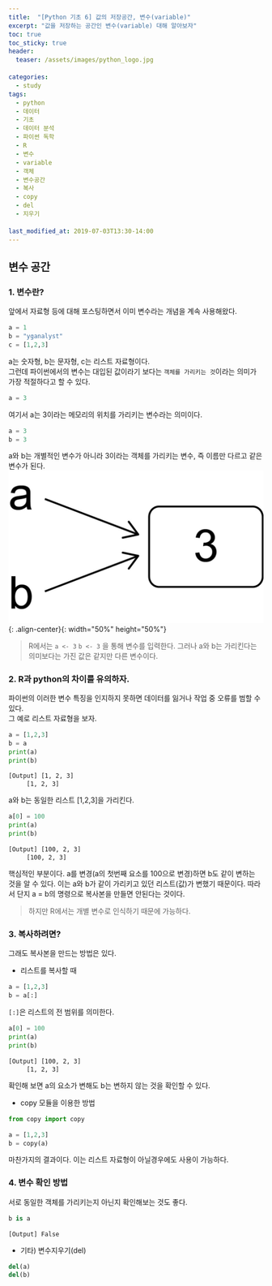 ```yaml
---
title:  "[Python 기초 6] 값의 저장공간, 변수(variable)"
excerpt: "값을 저장하는 공간인 변수(variable) 대해 알아보자"
toc: true
toc_sticky: true
header:
  teaser: /assets/images/python_logo.jpg

categories:
  - study
tags:
  - python
  - 데이터
  - 기초
  - 데이터 분석
  - 파이썬 독학
  - R
  - 변수
  - variable
  - 객체
  - 변수공간
  - 복사
  - copy
  - del
  - 지우기

last_modified_at: 2019-07-03T13:30-14:00
---
```


## 변수 공간  

### 1. 변수란?  

앞에서 자료형 등에 대해 포스팅하면서 이미 변수라는 개념을 계속 사용해왔다.  
```python
a = 1
b = "yganalyst"
c = [1,2,3]
```
a는 숫자형, b는 문자형, c는 리스트 자료형이다.  
그런데 파이썬에서의 변수는 대입된 값이라기 보다는 `객체를 가리키는 것`이라는 의미가 가장 적절하다고 할 수 있다.  

```python
a = 3
```
여기서 a는 3이라는 메모리의 위치를 가리키는 변수라는 의미이다.  

```python
a = 3
b = 3
```

a와 b는 개별적인 변수가 아니라 3이라는 객체를 가리키는 변수, 즉 이름만 다르고 같은 변수가 된다.  
![jpg](/assets/images/variables.jpg "객체를 가리키는 변수"){: .align-center}{: width="50%" height="50%"}  

> R에서는 `a <- 3` `b <- 3` 을 통해 변수를 입력한다. 그러나 a와 b는 가리킨다는 의미보다는 가진 값은 같지만 다른 변수이다.  


### 2. R과 python의 차이를 유의하자.  

파이썬의 이러한 변수 특징을 인지하지 못하면 데이터를 잃거나 작업 중 오류를 범할 수 있다.  
그 예로 리스트 자료형을 보자.  

```python
a = [1,2,3]
b = a
print(a)
print(b)
```

    [Output] [1, 2, 3]
    	 [1, 2, 3]
    

a와 b는 동일한 리스트 [1,2,3]을 가리킨다.  

```python
a[0] = 100
print(a)
print(b)
```
    [Output] [100, 2, 3]
    	 [100, 2, 3]
    
핵심적인 부분이다. a를 변경(a의 첫번째 요소를 100으로 변경)하면 b도 같이 변하는 것을 알 수 있다. 이는 a와 b가 같이 가리키고 있던 리스트(값)가 변했기 때문이다. 
따라서 단지 a = b의 명령으로 복사본을 만들면 안된다는 것이다.  
> 하지만 R에서는 개별 변수로 인식하기 때문에 가능하다.  


### 3. 복사하려면?  

그래도 복사본을 만드는 방법은 있다.  

- 리스트를 복사할 때  

```python
a = [1,2,3]
b = a[:]
```
`[:]`은 리스트의 전 범위를 의미한다.  

```python
a[0] = 100
print(a)
print(b)
```

    [Output] [100, 2, 3]
    	 [1, 2, 3]
    
확인해 보면 a의 요소가 변해도 b는 변하지 않는 것을 확인할 수 있다.  

- copy 모듈을 이용한 방법  

```python
from copy import copy
```

```python
a = [1,2,3]
b = copy(a)
```

마찬가지의 결과이다. 이는 리스트 자료형이 아닐경우에도 사용이 가능하다.  


### 4. 변수 확인 방법  

서로 동일한 객체를 가리키는지 아닌지 확인해보는 것도 좋다.  

```python
b is a
```
    [Output] False


- 기타) 변수지우기(del)  

```python
del(a)
del(b)
```